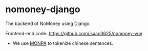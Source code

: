 # nomoney-django
The backend of NoMoney using Django.

Frontend-end code: https://github.com/isaac0625/nomoney-vue

- We use [MONPA](https://github.com/monpa-team/monpa) to tokenize chinese sentences.
